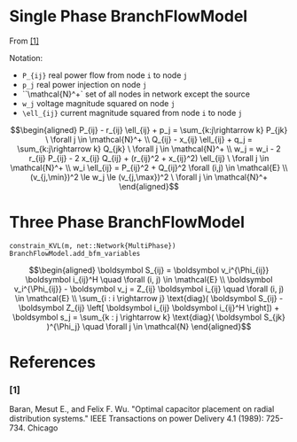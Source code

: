 
# Single Phase BranchFlowModel
From [[1]](@ref)

Notation:
- ``P_{ij}`` real power flow from node ``i`` to node ``j``
- ``p_j`` real power injection on node ``j``
- ``\\mathcal{N}^+` set of all nodes in network except the source
- ``w_j`` voltage magnitude squared on node ``j``
- ``\ell_{ij}`` current magnitude squared  from node ``i`` to node ``j``

```math
\begin{aligned}
P_{ij} - r_{ij} \ell_{ij} + p_j = \sum_{k:j\rightarrow k} P_{jk} \ \forall j \in \mathcal{N}^+ \\
Q_{ij} - x_{ij} \ell_{ij} + q_j = \sum_{k:j\rightarrow k} Q_{jk} \ \forall j \in \mathcal{N}^+ \\
w_j = w_i - 2 r_{ij} P_{ij} - 2 x_{ij} Q_{ij} + (r_{ij}^2 + x_{ij}^2) \ell_{ij} \ \forall j \in \mathcal{N}^+ \\
w_i \ell_{ij} = P_{ij}^2 + Q_{ij}^2 \forall (i,j) \in \mathcal{E} \\
(v_{j,\min})^2 \le w_j \le (v_{j,\max})^2 \ \forall j \in \mathcal{N}^+ 
\end{aligned}
```

# Three Phase BranchFlowModel
```@docs
constrain_KVL(m, net::Network{MultiPhase})
BranchFlowModel.add_bfm_variables
```


```math
\begin{aligned}
\boldsymbol S_{ij} = \boldsymbol v_i^{\Phi_{ij}} \boldsymbol i_{ij}^H
\quad \forall (i, j) \in \mathcal{E}
\\
\boldsymbol v_i^{\Phi_{ij}} - \boldsymbol v_j = Z_{ij} \boldsymbol i_{ij}
\quad \forall (i, j) \in \mathcal{E}
\\
\sum_{i : i \rightarrow j}  \text{diag}( \boldsymbol S_{ij} - \boldsymbol Z_{ij} \left[ \boldsymbol i_{ij} \boldsymbol i_{ij}^H \right]) 
+ \boldsymbol s_j 
= \sum_{k : j \rightarrow k} \text{diag}( \boldsymbol S_{jk} )^{\Phi_j}
\quad \forall j \in \mathcal{N}
\end{aligned}
```


# References

### [1]
Baran, Mesut E., and Felix F. Wu. "Optimal capacitor placement on radial distribution systems." IEEE Transactions on power Delivery 4.1 (1989): 725-734.
Chicago	
